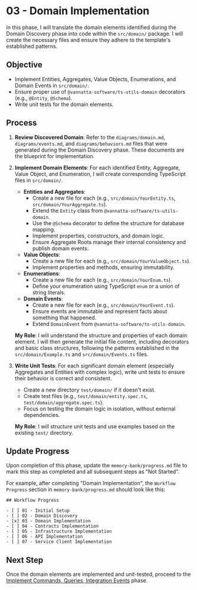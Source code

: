 # 03 - Domain Implementation

In this phase, I will translate the domain elements identified during the Domain Discovery phase into code within the `src/domain/` package. I will create the necessary files and ensure they adhere to the template's established patterns.

## Objective

*   Implement Entities, Aggregates, Value Objects, Enumerations, and Domain Events in `src/domain/`.
*   Ensure proper use of `@vannatta-software/ts-utils-domain` decorators (e.g., `@Entity`, `@Schema`).
*   Write unit tests for the domain elements.

## Process

1.  **Review Discovered Domain**:
    Refer to the `diagrams/domain.md`, `diagrams/events.md`, and `diagrams/behaviors.md` files that were generated during the Domain Discovery phase. These documents are the blueprint for implementation.

2.  **Implement Domain Elements**:
    For each identified Entity, Aggregate, Value Object, and Enumeration, I will create corresponding TypeScript files in `src/domain/`.

    *   **Entities and Aggregates**:
        *   Create a new file for each (e.g., `src/domain/YourEntity.ts`, `src/domain/YourAggregate.ts`).
        *   Extend the `Entity` class from `@vannatta-software/ts-utils-domain`.
        *   Use the `@Schema` decorator to define the structure for database mapping.
        *   Implement properties, constructors, and domain logic.
        *   Ensure Aggregate Roots manage their internal consistency and publish domain events.
    *   **Value Objects**:
        *   Create a new file for each (e.g., `src/domain/YourValueObject.ts`).
        *   Implement properties and methods, ensuring immutability.
    *   **Enumerations**:
        *   Create a new file for each (e.g., `src/domain/YourEnum.ts`).
        *   Define your enumeration using TypeScript `enum` or a union of string literals.
    *   **Domain Events**:
        *   Create a new file for each (e.g., `src/domain/YourEvent.ts`).
        *   Ensure events are immutable and represent facts about something that happened.
        *   Extend `DomainEvent` from `@vannatta-software/ts-utils-domain`.

    **My Role**: I will understand the structure and properties of each domain element. I will then generate the initial file content, including decorators and basic class structures, following the patterns established in the `src/domain/Example.ts` and `src/domain/Events.ts` files.

3.  **Write Unit Tests**:
    For each significant domain element (especially Aggregates and Entities with complex logic), write unit tests to ensure their behavior is correct and consistent.

    *   Create a new directory `test/domain/` if it doesn't exist.
    *   Create test files (e.g., `test/domain/entity.spec.ts`, `test/domain/aggregate.spec.ts`).
    *   Focus on testing the domain logic in isolation, without external dependencies.

    **My Role**: I will structure unit tests and use examples based on the existing `test/` directory.

## Update Progress

Upon completion of this phase, update the `memory-bank/progress.md` file to mark this step as completed and all subsequent steps as "Not Started".

For example, after completing "Domain Implementation", the `Workflow Progress` section in `memory-bank/progress.md` should look like this:

```
## Workflow Progress

- [ ] 01 - Initial Setup
- [ ] 02 - Domain Discovery
- [x] 03 - Domain Implementation
- [ ] 04 - Contracts Implementation
- [ ] 05 - Infrastructure Implementation
- [ ] 06 - API Implementation
- [ ] 07 - Service Client Implementation
```

## Next Step

Once the domain elements are implemented and unit-tested, proceed to the [Implement Commands, Queries, Integration Events](/contract-implementation) phase.
